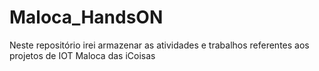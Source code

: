 # Maloca_HandsON
Neste repositório irei armazenar as atividades e trabalhos referentes aos projetos de IOT Maloca das iCoisas
